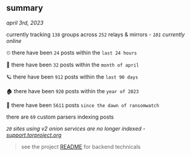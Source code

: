 
## summary
_april 3rd, 2023_

currently tracking `138` groups across `252` relays & mirrors - _`101` currently online_

⏲ there have been `24` posts within the `last 24 hours`

🦈 there have been `32` posts within the `month of april`

🪐 there have been `912` posts within the `last 90 days`

🏚 there have been `920` posts within the `year of 2023`

🦕 there have been `5611` posts `since the dawn of ransomwatch`

there are `69` custom parsers indexing posts

_`20` sites using v2 onion services are no longer indexed - [support.torproject.org](https://support.torproject.org/onionservices/v2-deprecation/)_

> see the project [README](https://github.com/joshhighet/ransomwatch#ransomwatch--) for backend technicals
